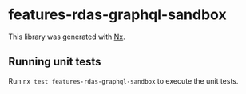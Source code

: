 # features-rdas-graphql-sandbox

This library was generated with [Nx](https://nx.dev).

## Running unit tests

Run `nx test features-rdas-graphql-sandbox` to execute the unit tests.

